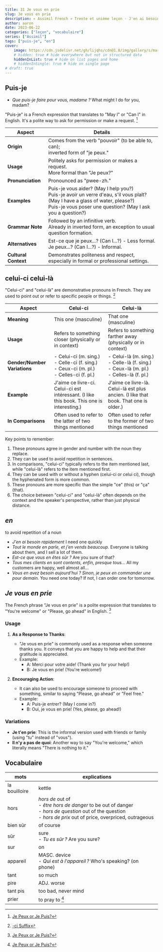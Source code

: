 ```yaml
---
title: 31 Je vous en prie
slug: Je vous en prie
description: « Assimil French » Trente et unième leçon - J'en ai besoin rapidement
author: aaron
date: 2023-06-22
categories: ["leçon", "vocabulaire"]
series: ["Assimil"]
tags: ["puis-je", "en"]
cover: 
    image: https://cdn.jsdelivr.net/gh/lijqhs/cdn@1.8/img/gallery/s/markus-spiske-BTKF6G-O8fU-unsplash.jpg
    # hidden: true # hide everywhere but not in structured data
    hiddenInList: true # hide on list pages and home
    # hiddenInSingle: true # hide on single page
# draft: true
---
```


## Puis-je

- *Que puis-je faire pour vous, madame ?* What might I do for you, madam?

"Puis-je" is a French expression that translates to "May I" or "Can I" in English. It's a polite way to ask for permission or make a request. [^1]

| Aspect            | Details                                                                                  |
|-------------------|------------------------------------------------------------------------------------------|
| **Origin**         | Comes from the verb "pouvoir" (to be able to, can); <br> inverted form of "je peux."        |
| **Usage**          | Politely asks for permission or makes a request.<br> More formal than "Je peux?"     |
| **Pronunciation**  | Pronounced as "pwee-zh."                                                                |
| **Examples**       | Puis-je vous aider? (May I help you?)<br> Puis-je avoir un verre d'eau, s'il vous plaît? (May I have a glass of water, please?)<br> Puis-je vous poser une question? (May I ask you a question?) |
| **Grammar Note**   | Followed by an infinitive verb.<br> Already in inverted form, an exception to usual question formation. |
| **Alternatives**   | Est-ce que je peux...? (Can I...?) - Less formal.<br> Je peux...? (Can I...?) - Informal. |
| **Cultural Context** | Demonstrates politeness and respect, especially in formal or professional settings.     |

[^1]: [Je Peux or Je Puis?](https://french.yabla.com/lesson-Je-Peux-or-Je-Puis-1039)

## celui-ci celui-là

"Celui-ci" and "celui-là" are demonstrative pronouns in French. They are used to point out or refer to specific people or things. [^2]

| Aspect | Celui-ci | Celui-là |
|--------|----------|----------|
| **Meaning** | This one (masculine) | That one (masculine) |
| **Usage** | Refers to something closer (physically or in context) | Refers to something farther away (physically or in context) |
| **Gender/Number Variations** | - Celui-ci (m. sing.)<br>- Celle-ci (f. sing.)<br>- Ceux-ci (m. pl.)<br>- Celles-ci (f. pl.) | - Celui-là (m. sing.)<br>- Celle-là (f. sing.)<br>- Ceux-là (m. pl.)<br>- Celles-là (f. pl.) |
| **Example** | J'aime ce livre-ci. Celui-ci est intéressant. (I like this book. This one is interesting.) | J'aime ce livre-là. Celui-là est plus ancien. (I like that book. That one is older.) |
| **In Comparisons** | Often used to refer to the latter of two things mentioned | Often used to refer to the former of two things mentioned |

Key points to remember:

1. These pronouns agree in gender and number with the noun they replace.
2. They can be used to avoid repetition in sentences.
3. In comparisons, "celui-ci" typically refers to the item mentioned last, while "celui-là" refers to the item mentioned first.
4. They can be used with or without a hyphen (celui-ci or celui ci), though the hyphenated form is more common.
5. These pronouns are more specific than the simple "ce" (this) or "ça" (that).
6. The choice between "celui-ci" and "celui-là" often depends on the context and the speaker's perspective, rather than just physical distance.

[^2]: [-ci Suffix](https://www.lawlessfrench.com/vocabulary/suffix-ci/)

## *en*

to avoid repetition of a noun

- *J'en ai besoin rapidement* I need one quickly
- *Tout le monde en parle, et j'en vends beaucoup.* Everyone is talking about them, and I sell a lot of them.
- *Est-ce que vous en êtes sûr ?* Are you sure of that?
- *Tous mes clients en sont contents, enfin, presque tous...* All my customers are happy, well almost all...
- *Vous en avez besoin aujourd'hui ? Sinon, je peux en commander une pour demain.* You need one today? If not, I can order one for tomorrow.

## *Je vous en prie*

The French phrase "Je vous en prie" is a polite expression that translates to "You're welcome" or "Please, go ahead" in English. [^1]

### Usage

1. **As a Response to Thanks**:
   - "Je vous en prie" is commonly used as a response when someone thanks you. It conveys that you are happy to help and that their gratitude is appreciated.
   - Example: 
     - A: Merci pour votre aide! (Thank you for your help!)
     - B: Je vous en prie! (You're welcome!)

2. **Encouraging Action**:
   - It can also be used to encourage someone to proceed with something, similar to saying "Please, go ahead" or "Feel free."
   - Example:
     - A: Puis-je entrer? (May I come in?)
     - B: Oui, je vous en prie! (Yes, please, go ahead!)

### Variations

- **Je t'en prie**: This is the informal version used with friends or family (using "tu" instead of "vous").
- **Il n'y a pas de quoi**: Another way to say "You're welcome," which literally means "There is nothing to it."

## Vocabulaire

| mots | explications |
| ---- | ---- |
| la bouilloire | kettle |
| hors | *hors de* out of <br> - *être hors de danger* to be out of danger <br> - *hors de question* out of the question <br> - *hors de prix* out of price, overpriced, outrageous |
| bien sûr | of course |
| sûr | sure <br> - *Tu es sûr ?* Are you sure? |
| sur | on |
| appareil | MASC. device <br>- *Qui est à l'appareil ?* Who's speaking? (on phone) |
| tant | so much |
| pire | ADJ. worse |
| tant pis | too bad, never mind |
| prier | to pray to [^1] |

[^1]: [je vous en prie](https://www.collinsdictionary.com/dictionary/french-english/prier)